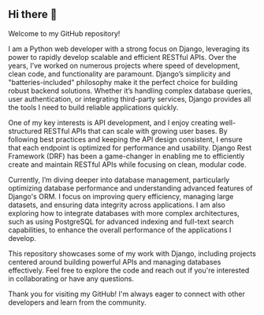 ## Hi there 👋

Welcome to my GitHub repository!

I am a Python web developer with a strong focus on Django, leveraging its power to rapidly develop scalable and efficient RESTful APIs. Over the years, I’ve worked on numerous projects where speed of development, clean code, and functionality are paramount. Django’s simplicity and "batteries-included" philosophy make it the perfect choice for building robust backend solutions. Whether it’s handling complex database queries, user authentication, or integrating third-party services, Django provides all the tools I need to build reliable applications quickly.

One of my key interests is API development, and I enjoy creating well-structured RESTful APIs that can scale with growing user bases. By following best practices and keeping the API design consistent, I ensure that each endpoint is optimized for performance and usability. Django Rest Framework (DRF) has been a game-changer in enabling me to efficiently create and maintain RESTful APIs while focusing on clean, modular code.

Currently, I’m diving deeper into database management, particularly optimizing database performance and understanding advanced features of Django's ORM. I focus on improving query efficiency, managing large datasets, and ensuring data integrity across applications. I am also exploring how to integrate databases with more complex architectures, such as using PostgreSQL for advanced indexing and full-text search capabilities, to enhance the overall performance of the applications I develop.

This repository showcases some of my work with Django, including projects centered around building powerful APIs and managing databases effectively. Feel free to explore the code and reach out if you're interested in collaborating or have any questions.

Thank you for visiting my GitHub! I'm always eager to connect with other developers and learn from the community.

